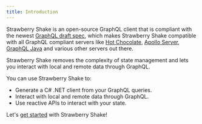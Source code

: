 ```yaml
---
title: Introduction
---
```


Strawberry Shake is an open-source GraphQL client that is compliant with the newest [GraphQL draft spec](https://spec.graphql.org), which makes Strawberry Shake compatible with all GraphQL compliant servers like [Hot Chocolate](/docs/hotchocolate/v14), [Apollo Server](https://www.apollographql.com/docs/apollo-server), [GraphQL Java](https://www.graphql-java.com) and various other servers out there.

Strawberry Shake removes the complexity of state management and lets you interact with local and remote data through GraphQL.

You can use Strawberry Shake to:

- Generate a C# .NET client from your GraphQL queries.
- Interact with local and remote data through GraphQL.
- Use reactive APIs to interact with your state.

Let's [get started](/docs/strawberryshake/v14/get-started) with Strawberry Shake!
